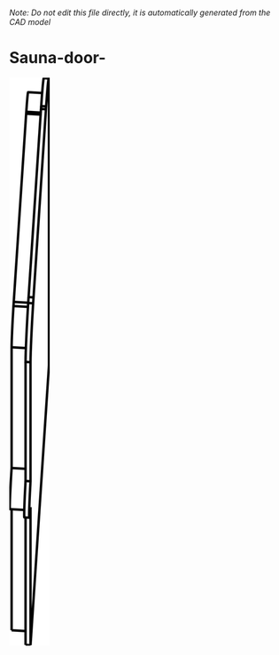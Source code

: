 ###### Note: Do not edit this file directly, it is automatically generated from the CAD model

# Sauna-door-

![](/project.svg)



 

